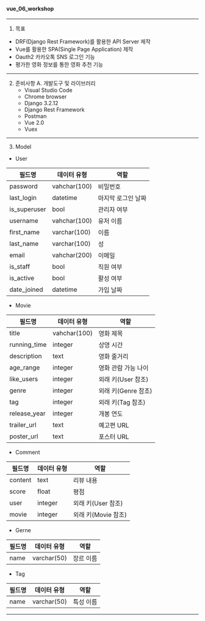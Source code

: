 #### vue_06_workshop


----
1. 목표
  * DRF(Django Rest Framework)를 활용한 API Server 제작
  * Vue를 활용한 SPA(Single Page Application) 제작
  * Oauth2 카카오톡 SNS 로그인 기능
  * 평가한 영화 정보를 통한 영화 추천 기능
----
2. 준비사항
    A. 개발도구 및 라이브러리
    * Visual Studio Code
    * Chrome browser
    * Django 3.2.12
    * Django Rest Framework
    * Postman
    * Vue 2.0
    * Vuex
----
3. Model
* User

|필드명|데이터 유형|역할|
|------|---|---|
|password|vahchar(100)|비밀번호|
|last_login|datetime|마지막 로그인 날짜|
|is_superuser|bool|관리자 여부|
|username|vahchar(100)|유저 이름|
|first_name|varchar(100)|이름|
|last_name|varchar(100)|성|
|email|vahchar(200)|이메일|
|is_staff|bool|직원 여부|
|is_active|bool|활성 여부|
|date_joined|datetime|가입 날짜|

* Movie

|필드명|데이터 유형|역할|
|------|---|---|
|title|vahchar(100)|영화 제목|
|running_time|integer|상영 시간|
|description|text|영화 줄거리|
|age_range|integer|영화 관람 가능 나이|
|like_users|integer|외래 키(User 참조)|
|genre|integer|외래 키(Genre 참조)|
|tag|integer|외래 키(Tag 참조)|
|release_year|integer|개봉 연도|
|trailer_url|text|예고편 URL|
|poster_url|text|포스터 URL|

* Comment

|필드명|데이터 유형|역할|
|------|---|---|
|content|text|리뷰 내용|
|score|float|평점|
|user|integer|외래 키(User 참조)|
|movie|integer|외래 키(Movie 참조)|

* Gerne

|필드명|데이터 유형|역할|
|------|---|---|
|name|varchar(50)|장르 이름|

* Tag

|필드명|데이터 유형|역할|
|------|---|---|
|name|varchar(50)|특성 이름|

----
